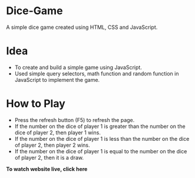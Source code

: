 <h1>Dice-Game</h1>
<p>A simple dice game created using HTML, CSS and JavaScript.</p>

<h1>Idea</h1>
<ul>
  <li>To create and build a simple game using JavaScript.</li>
  <li>Used simple query selectors, math function and random function in JavaScript to implement the game.</li>
</ul>

<h1>How to Play</h1>
<ul>
  <li>Press the refresh button (F5) to refresh the page.</li>
  <li>If the number on the dice of player 1 is greater than the number on the dice of player 2, then player 1 wins.</li>
  <li>If the number on the dice of player 1 is less than the number on the dice of player 2, then player 2 wins.</li>
  <li>If the number on the dice of player 1 is equal to the number on the dice of player 2, then it is a draw.</li>
</ul>

<p><strong>To watch website live,<a> click here</a><strong></p>
